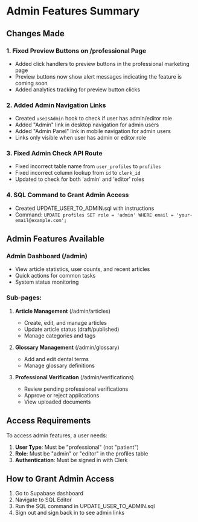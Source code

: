 # Admin Features Summary

## Changes Made

### 1. Fixed Preview Buttons on /professional Page
- Added click handlers to preview buttons in the professional marketing page
- Preview buttons now show alert messages indicating the feature is coming soon
- Added analytics tracking for preview button clicks

### 2. Added Admin Navigation Links
- Created `useIsAdmin` hook to check if user has admin/editor role
- Added "Admin" link in desktop navigation for admin users
- Added "Admin Panel" link in mobile navigation for admin users
- Links only visible when user has admin or editor role

### 3. Fixed Admin Check API Route
- Fixed incorrect table name from `user_profiles` to `profiles`
- Fixed incorrect column lookup from `id` to `clerk_id`
- Updated to check for both 'admin' and 'editor' roles

### 4. SQL Command to Grant Admin Access
- Created UPDATE_USER_TO_ADMIN.sql with instructions
- Command: `UPDATE profiles SET role = 'admin' WHERE email = 'your-email@example.com';`

## Admin Features Available

### Admin Dashboard (/admin)
- View article statistics, user counts, and recent articles
- Quick actions for common tasks
- System status monitoring

### Sub-pages:
1. **Article Management** (/admin/articles)
   - Create, edit, and manage articles
   - Update article status (draft/published)
   - Manage categories and tags

2. **Glossary Management** (/admin/glossary)
   - Add and edit dental terms
   - Manage glossary definitions

3. **Professional Verification** (/admin/verifications)
   - Review pending professional verifications
   - Approve or reject applications
   - View uploaded documents

## Access Requirements
To access admin features, a user needs:
1. **User Type**: Must be "professional" (not "patient")
2. **Role**: Must be "admin" or "editor" in the profiles table
3. **Authentication**: Must be signed in with Clerk

## How to Grant Admin Access
1. Go to Supabase dashboard
2. Navigate to SQL Editor
3. Run the SQL command in UPDATE_USER_TO_ADMIN.sql
4. Sign out and sign back in to see admin links